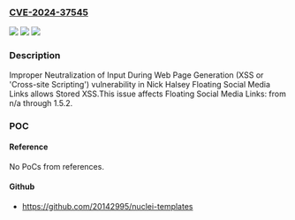 ### [CVE-2024-37545](https://cve.mitre.org/cgi-bin/cvename.cgi?name=CVE-2024-37545)
![](https://img.shields.io/static/v1?label=Product&message=Floating%20Social%20Media%20Links&color=blue)
![](https://img.shields.io/static/v1?label=Version&message=n%2Fa%3C%3D%201.5.2%20&color=brighgreen)
![](https://img.shields.io/static/v1?label=Vulnerability&message=CWE-79%20Improper%20Neutralization%20of%20Input%20During%20Web%20Page%20Generation%20(XSS%20or%20'Cross-site%20Scripting')&color=brighgreen)

### Description

Improper Neutralization of Input During Web Page Generation (XSS or 'Cross-site Scripting') vulnerability in Nick Halsey Floating Social Media Links allows Stored XSS.This issue affects Floating Social Media Links: from n/a through 1.5.2.

### POC

#### Reference
No PoCs from references.

#### Github
- https://github.com/20142995/nuclei-templates

